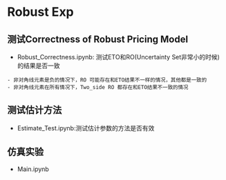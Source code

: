 # Robust Exp

## 测试Correctness of Robust Pricing Model
- Robust_Correctness.ipynb: 测试ETO和RO(Uncertainty Set非常小的时候)的结果是否一致
```
- 非对角线元素是负的情况下，RO 可能存在和ETO结果不一样的情况，其他都是一致的
- 非对角线元素在所有情况下，Two_side RO 都存在和ETO结果不一致的情况
```

## 测试估计方法
- Estimate_Test.ipynb:测试估计参数的方法是否有效


## 仿真实验
- Main.ipynb